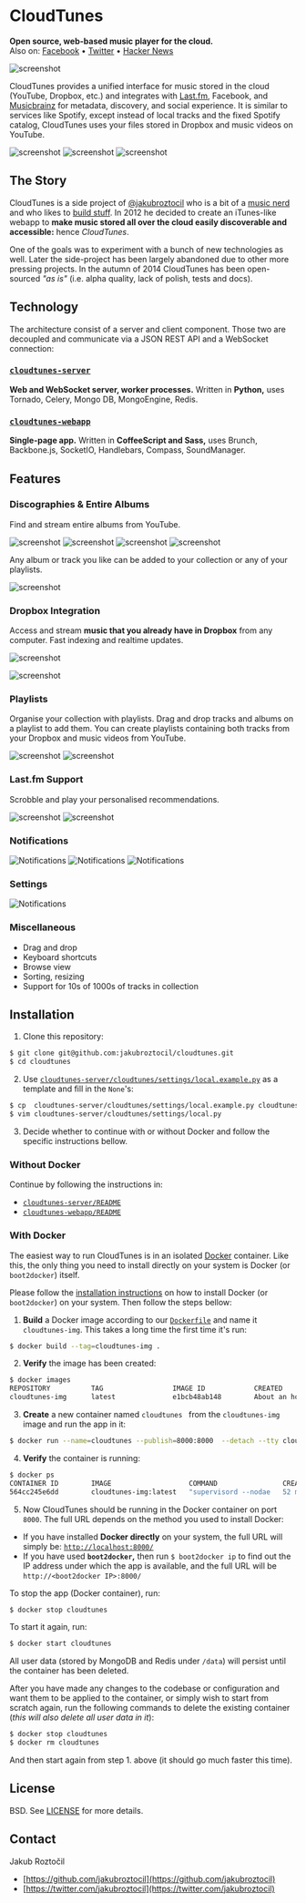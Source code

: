 # CloudTunes

**Open source, web-based music player for the cloud.** 
<br/>
Also on: [Facebook](https://www.facebook.com/cloudtunes "/cloudtunes") •
[Twitter](https://twitter.com/cloudtunesapp "@cloudtunesapp") •
[Hacker News](https://news.ycombinator.com/item?id=8284785 "Hacker News discussion")

![screenshot](screenshots/Homepage.png)


CloudTunes provides a unified interface 
for music stored in the cloud (YouTube, Dropbox, etc.) and integrates with 
[Last.fm](http://www.last.fm/api), Facebook, 
and [Musicbrainz](https://musicbrainz.org/) for metadata, discovery, 
and social experience. It is similar to services like Spotify, 
except instead of local tracks and the fixed Spotify catalog, 
CloudTunes uses your files stored in Dropbox and music videos on YouTube.


![screenshot](screenshots/Collection.png)
![screenshot](screenshots/Explore.png)
![screenshot](screenshots/Settings-Social.png)


## The Story

CloudTunes is a side project of 
[@jakubroztocil](https://twitter.com/jakubroztocil) who is a bit of a 
[music nerd](http://last.fm/user/oswaldcz) and who likes to 
[build stuff](https://github.com/jakubroztocil).  In 2012 he decided 
to create an iTunes-like webapp to **make music stored all over the cloud 
easily discoverable and accessible:** hence *CloudTunes*. 

One of the goals was to experiment with a bunch of new technologies as well.
Later the side-project has been largely abandoned due to other more pressing 
projects. In the autumn of 2014 CloudTunes has been open-sourced *"as is"* 
(i.e. alpha quality, lack of polish, tests and docs).


## Technology

The architecture consist of a server and client component. Those two are 
decoupled and communicate via a JSON REST API and a WebSocket connection:


### [`cloudtunes-server`](cloudtunes-server)

**Web and WebSocket server, worker processes.**
Written in **Python,** uses Tornado, Celery, Mongo DB, MongoEngine, Redis.


### [`cloudtunes-webapp`](cloudtunes-webapp) 
**Single-page app.** Written in **CoffeeScript and Sass,** uses Brunch, 
Backbone.js, SocketIO, Handlebars, Compass, SoundManager.



## Features

### Discographies & Entire Albums

Find and stream entire albums from YouTube.

![screenshot](screenshots/Artist-Discography.png)
![screenshot](screenshots/Artist-Top-Videos.png)
![screenshot](screenshots/Artist-Related.png)
![screenshot](screenshots/Search.png)

Any album or track you like can be added to your collection or any of your playlists.

![screenshot](screenshots/DnD-Album.png)


### Dropbox Integration

Access and stream **music that you already have in Dropbox** from any computer.
Fast indexing and realtime updates.
 
![screenshot](screenshots/Dropbox.png)


![screenshot](screenshots/Dropbox-Sync.png)


### Playlists

Organise your collection with playlists. Drag and drop tracks and 
albums on a playlist to add them. You can create playlists containing both tracks from your Dropbox and music videos from YouTube.

![screenshot](screenshots/DnD.png)
![screenshot](screenshots/Playlist.png)


### Last.fm Support

Scrobble and play your personalised recommendations. 

![screenshot](screenshots/Scrobbling.png)
![screenshot](screenshots/Explore-Trending.png)


### Notifications

![Notifications](screenshots/Settings-Notifications.png)
![Notifications](screenshots/Notification.png)
![Notifications](screenshots/Notification-Confirm.png)

### Settings

![Notifications](screenshots/Settings.png)


### Miscellaneous

* Drag and drop
* Keyboard shortcuts
* Browse view
* Sorting, resizing
* Support for 10s of 1000s of tracks in collection


## Installation

1. Clone this repository:

  ```bash
  $ git clone git@github.com:jakubroztocil/cloudtunes.git
  $ cd cloudtunes
  ```

2. Use [`cloudtunes-server/cloudtunes/settings/local.example.py`](cloudtunes-server/cloudtunes/settings/local.example.py) as a template and fill in the `None`'s:

  ```bash
  $ cp  cloudtunes-server/cloudtunes/settings/local.example.py cloudtunes-server/cloudtunes/settings/local.py
  $ vim cloudtunes-server/cloudtunes/settings/local.py
  ```
3. Decide whether to continue with or without Docker and follow the specific instructions bellow.

### Without Docker

Continue by following the instructions in:

* [`cloudtunes-server/README`](cloudtunes-server)
* [`cloudtunes-webapp/README`](cloudtunes-webapp)

### With Docker

The easiest way to run CloudTunes is in an isolated 
[Docker](https://docker.com/whatisdocker/) container. Like this, 
the only thing you need to install directly on your system is Docker 
(or `boot2docker`) itself.

Please follow the 
[installation instructions](https://docs.docker.com/installation/#installation) 
on how to install Docker (or `boot2docker`) on your system. Then follow the
steps bellow:


1.  **Build** a Docker image according to our [`Dockerfile`](Dockerfile) 
  and name it `cloudtunes-img`. This takes a long time the first time
  it's run:

  ```bash
  $ docker build --tag=cloudtunes-img .
  ```

2. **Verify** the image has been created:

  ```bash
  $ docker images
  REPOSITORY          TAG                 IMAGE ID            CREATED             VIRTUAL SIZE
  cloudtunes-img      latest              e1bcb48ab148        About an hour ago   995.1 MB
  ```

3. **Create** a new container named `cloudtunes ` from the `cloudtunes-img` 
  image and run the app in it:

  ``` bash
  $ docker run --name=cloudtunes --publish=8000:8000  --detach --tty cloudtunes-img
  ```

4. **Verify** the container is running:

  ```bash
  $ docker ps
  CONTAINER ID        IMAGE                   COMMAND                CREATED             STATUS              PORTS                    NAMES
  564cc245e6dd        cloudtunes-img:latest   "supervisord --nodae   52 minutes ago      Up 2 minutes        0.0.0.0:8000->8000/tcp   cloudtunes
  
  ```
  
5. Now CloudTunes should be running in the Docker container on port `8000`. 
  The full URL depends on the method you used to install Docker:

  * If you have installed **Docker directly** on your system, the full 
    URL will simply be: [`http://localhost:8000/`](http://localhost:8000/)
  * If you have used **`boot2docker`,** then run `$ boot2docker ip` 
    to find out the IP address under which the app is available, 
    and the full URL will be `http://<boot2docker IP>:8000/`


To stop the app (Docker container), run:

```bash
$ docker stop cloudtunes
```

To start it again, run:
```bash
$ docker start cloudtunes
```

All user data (stored by MongoDB and Redis under `/data`) will persist until the container has been deleted.  

After you have made any changes to the codebase or configuration and 
want them to be applied to the container, or simply wish to start 
from scratch again, run the following commands to delete the 
existing container (*this will also delete all user data in it*):

```bash
$ docker stop cloudtunes
$ docker rm cloudtunes
```

And then start again from step 1. above (it should go much faster this time).

## License

BSD. See [LICENSE](LICENSE) for more details.

## Contact 

Jakub Roztočil

* [https://github.com/jakubroztocil](https://github.com/jakubroztocil)
* [https://twitter.com/jakubroztocil](https://twitter.com/jakubroztocil)
